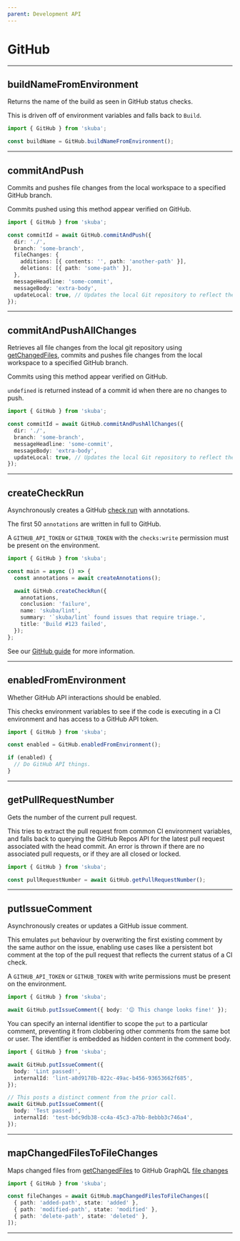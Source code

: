 ```yaml
---
parent: Development API
---
```


# GitHub

---

## buildNameFromEnvironment

Returns the name of the build as seen in GitHub status checks.

This is driven off of environment variables and falls back to `Build`.

```typescript
import { GitHub } from 'skuba';

const buildName = GitHub.buildNameFromEnvironment();
```

---

## commitAndPush

Commits and pushes file changes from the local workspace to a specified GitHub branch.

Commits pushed using this method appear verified on GitHub.

```typescript
import { GitHub } from 'skuba';

const commitId = await GitHub.commitAndPush({
  dir: './',
  branch: 'some-branch',
  fileChanges: {
    additions: [{ contents: '', path: 'another-path' }],
    deletions: [{ path: 'some-path' }],
  },
  messageHeadline: 'some-commit',
  messageBody: 'extra-body',
  updateLocal: true, // Updates the local Git repository to reflect the new remote branch state
});
```

---

## commitAndPushAllChanges

Retrieves all file changes from the local git repository using [getChangedFiles], commits and pushes file changes from the local workspace to a specified GitHub branch.

Commits using this method appear verified on GitHub.

`undefined` is returned instead of a commit id when there are no changes to push.

```typescript
import { GitHub } from 'skuba';

const commitId = await GitHub.commitAndPushAllChanges({
  dir: './',
  branch: 'some-branch',
  messageHeadline: 'some-commit',
  messageBody: 'extra-body',
  updateLocal: true, // Updates the local Git repository to reflect the new remote branch state
});
```

---

## createCheckRun

Asynchronously creates a GitHub [check run] with annotations.

The first 50 `annotations` are written in full to GitHub.

A `GITHUB_API_TOKEN` or `GITHUB_TOKEN` with the `checks:write` permission must be present on the environment.

```typescript
import { GitHub } from 'skuba';

const main = async () => {
  const annotations = await createAnnotations();

  await GitHub.createCheckRun({
    annotations,
    conclusion: 'failure',
    name: 'skuba/lint',
    summary: '`skuba/lint` found issues that require triage.',
    title: 'Build #123 failed',
  });
};
```

See our [GitHub guide] for more information.

---

## enabledFromEnvironment

Whether GitHub API interactions should be enabled.

This checks environment variables to see if the code is executing in a CI
environment and has access to a GitHub API token.

```typescript
import { GitHub } from 'skuba';

const enabled = GitHub.enabledFromEnvironment();

if (enabled) {
  // Do GitHub API things.
}
```

---

## getPullRequestNumber

Gets the number of the current pull request.

This tries to extract the pull request from common CI environment variables,
and falls back to querying the GitHub Repos API for the latest pull request associated with the head commit.
An error is thrown if there are no associated pull requests, or if they are all closed or locked.

```typescript
import { GitHub } from 'skuba';

const pullRequestNumber = await GitHub.getPullRequestNumber();
```

---

## putIssueComment

Asynchronously creates or updates a GitHub issue comment.

This emulates `put` behaviour by overwriting the first existing comment by the same author on the issue,
enabling use cases like a persistent bot comment at the top of the pull request that reflects the current status of a CI check.

A `GITHUB_API_TOKEN` or `GITHUB_TOKEN` with write permissions must be present on the environment.

```typescript
import { GitHub } from 'skuba';

await GitHub.putIssueComment({ body: '😌 This change looks fine!' });
```

You can specify an internal identifier to scope the `put` to a particular comment,
preventing it from clobbering other comments from the same bot or user.
The identifier is embedded as hidden content in the comment body.

```typescript
import { GitHub } from 'skuba';

await GitHub.putIssueComment({
  body: 'Lint passed!',
  internalId: 'lint-a8d9178b-822c-49ac-b456-93653662f685',
});

// This posts a distinct comment from the prior call.
await GitHub.putIssueComment({
  body: 'Test passed!',
  internalId: 'test-bdc9db38-cc4a-45c3-a7bb-8ebbb3c746a4',
});
```

---

## mapChangedFilesToFileChanges

Maps changed files from [getChangedFiles] to GitHub GraphQL [file changes]

```typescript
import { GitHub } from 'skuba';

const fileChanges = await GitHub.mapChangedFilesToFileChanges([
  { path: 'added-path', state: 'added' },
  { path: 'modified-path', state: 'modified' },
  { path: 'delete-path', state: 'deleted' },
]);
```

---

[check run]: https://docs.github.com/en/rest/reference/checks#runs
[file changes]: https://docs.github.com/en/graphql/reference/input-objects#filechanges
[getchangedfiles]: ./git.md#getchangedfiles
[github guide]: ../deep-dives/github.md
